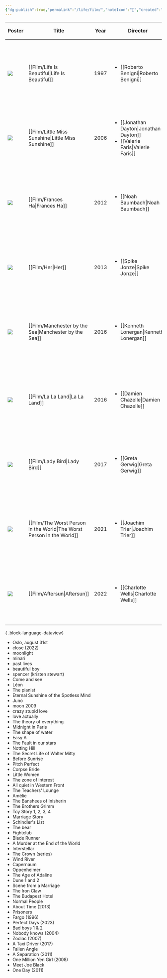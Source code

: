 ```yaml
---
{"dg-publish":true,"permalink":"/life/film/","noteIcon":"📝","created":"2024-04-06T16:48:01.617+07:00","updated":"2024-05-01T23:43:03.981+07:00"}
---
```



| Poster                                                                                                                                  | Title                                                                    | Year | Director                                                                                          | Cast                                                                                                                                                        | ⭐ IMDB | watch |
| --------------------------------------------------------------------------------------------------------------------------------------- | ------------------------------------------------------------------------ | ---- | ------------------------------------------------------------------------------------------------- | ----------------------------------------------------------------------------------------------------------------------------------------------------------- | ------ | ----- |
| ![](https://m.media-amazon.com/images/M/MV5BYmJmM2Q4NmMtYThmNC00ZjRlLWEyZmItZTIwOTBlZDQ3NTQ1XkEyXkFqcGdeQXVyMTQxNzMzNDI@._V1_SX300.jpg) | [[Film/Life Is Beautiful\|Life Is Beautiful]]                         | 1997 | <ul><li>[[Roberto Benigni\\|Roberto Benigni]]</li></ul>                                           | <ul><li>[[Roberto Benigni\\|Roberto Benigni]]</li><li>[[Nicoletta Braschi\\|Nicoletta Braschi]]</li><li>[[Giorgio Cantarini\\|Giorgio Cantarini]]</li></ul> | ⭐ 8.6  | \-    |
| ![](https://m.media-amazon.com/images/M/MV5BMTgzNTgzODU0NV5BMl5BanBnXkFtZTcwMjEyMjMzMQ@@._V1_SX300.jpg)                                 | [[Film/Little Miss Sunshine\|Little Miss Sunshine]]                   | 2006 | <ul><li>[[Jonathan Dayton\\|Jonathan Dayton]]</li><li>[[Valerie Faris\\|Valerie Faris]]</li></ul> | <ul><li>[[Steve Carell\\|Steve Carell]]</li><li>[[Toni Collette\\|Toni Collette]]</li><li>[[Greg Kinnear\\|Greg Kinnear]]</li></ul>                         | ⭐ 7.8  | \-    |
| ![](https://m.media-amazon.com/images/M/MV5BOTY0NDQ2NzQ2N15BMl5BanBnXkFtZTcwMTU0OTkwOQ@@._V1_SX300.jpg)                                 | [[Film/Frances Ha\|Frances Ha]]                                       | 2012 | <ul><li>[[Noah Baumbach\\|Noah Baumbach]]</li></ul>                                               | <ul><li>[[Greta Gerwig\\|Greta Gerwig]]</li><li>[[Mickey Sumner\\|Mickey Sumner]]</li><li>[[Adam Driver\\|Adam Driver]]</li></ul>                           | ⭐ 7.4  | \-    |
| ![](https://m.media-amazon.com/images/M/MV5BMjA1Nzk0OTM2OF5BMl5BanBnXkFtZTgwNjU2NjEwMDE@._V1_SX300.jpg)                                 | [[Film/Her\|Her]]                                                     | 2013 | <ul><li>[[Spike Jonze\\|Spike Jonze]]</li></ul>                                                   | <ul><li>[[Joaquin Phoenix\\|Joaquin Phoenix]]</li><li>[[Amy Adams\\|Amy Adams]]</li><li>[[Scarlett Johansson\\|Scarlett Johansson]]</li></ul>               | ⭐ 8.0  | \-    |
| ![](https://m.media-amazon.com/images/M/MV5BMTYxMjk0NDg4Ml5BMl5BanBnXkFtZTgwODcyNjA5OTE@._V1_SX300.jpg)                                 | [[Film/Manchester by the Sea\|Manchester by the Sea]]                 | 2016 | <ul><li>[[Kenneth Lonergan\\|Kenneth Lonergan]]</li></ul>                                         | <ul><li>[[Casey Affleck\\|Casey Affleck]]</li><li>[[Michelle Williams\\|Michelle Williams]]</li><li>[[Kyle Chandler\\|Kyle Chandler]]</li></ul>             | ⭐ 7.8  | \-    |
| ![](https://m.media-amazon.com/images/M/MV5BMzUzNDM2NzM2MV5BMl5BanBnXkFtZTgwNTM3NTg4OTE@._V1_SX300.jpg)                                 | [[Film/La La Land\|La La Land]]                                       | 2016 | <ul><li>[[Damien Chazelle\\|Damien Chazelle]]</li></ul>                                           | <ul><li>[[Ryan Gosling\\|Ryan Gosling]]</li><li>[[Emma Stone\\|Emma Stone]]</li><li>[[Rosemarie DeWitt\\|Rosemarie DeWitt]]</li></ul>                       | ⭐ 8.0  | \-    |
| ![](https://m.media-amazon.com/images/M/MV5BODhkZGE0NDQtZDc0Zi00YmQ4LWJiNmUtYTY1OGM1ODRmNGVkXkEyXkFqcGdeQXVyMTMxODk2OTU@._V1_SX300.jpg) | [[Film/Lady Bird\|Lady Bird]]                                         | 2017 | <ul><li>[[Greta Gerwig\\|Greta Gerwig]]</li></ul>                                                 | <ul><li>[[Saoirse Ronan\\|Saoirse Ronan]]</li><li>[[Laurie Metcalf\\|Laurie Metcalf]]</li><li>[[Tracy Letts\\|Tracy Letts]]</li></ul>                       | ⭐ 7.4  | \-    |
| ![](https://m.media-amazon.com/images/M/MV5BOWZkMGY2MzgtMTA0My00OTAxLTk0MDEtNWNjMWVhZGMyNGJiXkEyXkFqcGdeQXVyMTk4NTIzMzI@._V1_SX300.jpg) | [[Film/The Worst Person in the World\|The Worst Person in the World]] | 2021 | <ul><li>[[Joachim Trier\\|Joachim Trier]]</li></ul>                                               | <ul><li>[[Renate Reinsve\\|Renate Reinsve]]</li><li>[[Anders Danielsen Lie\\|Anders Danielsen Lie]]</li><li>[[Herbert Nordrum\\|Herbert Nordrum]]</li></ul> | ⭐ 7.7  | \-    |
| ![](https://m.media-amazon.com/images/M/MV5BMTM3OTU0ZGUtNzYwYy00ODU3LWI3YjgtOWZlODliMmRiMWEzXkEyXkFqcGdeQXVyMTAyMjQ3NzQ1._V1_SX300.jpg) | [[Film/Aftersun\|Aftersun]]                                           | 2022 | <ul><li>[[Charlotte Wells\\|Charlotte Wells]]</li></ul>                                           | <ul><li>[[Paul Mescal\\|Paul Mescal]]</li><li>[[Frankie Corio\\|Frankie Corio]]</li><li>[[Celia Rowlson-Hall\\|Celia Rowlson-Hall]]</li></ul>               | ⭐ 7.6  | \-    |

{ .block-language-dataview}

- Oslo, august 31st
- close (2022)
- moonlight
- minari
- past lives
- beautiful boy
- spencer (kristen stewart)
- Come and see
- Léon
- The pianist
- Eternal Sunshine of the Spotless Mind
- Juno
- moon 2009
- crazy stupid love
- love actually
- The theory of everything
- Midnight in Paris
- The shape of water
- Easy A
- The Fault in our stars
- Notting Hill
- The Secret Life of Walter Mitty
- Before Sunrise
- Pitch Perfect
- Corpse Bride
- Little Women
- The zone of interest
- All quiet in Western Front
- The Teachers' Lounge
- Amélie
- The Banshees of Inisherin
- The Brothers Grimm
- Toy Story 1, 2, 3, 4
- Marriage Story
- Schindler's List
- The bear
- Fightclub
- Blade Runner 
- A Murder at the End of the World
- Interstellar
- The Crown (series)
- Wind River
- Capernaum
- Oppenheimer
- The Age of Adaline
- Dune 1 and 2
- Scene from a Marriage
- The Iron Claw
- The Budapest Hotel
- Normal People
- About Time (2013)
- Prisoners
- Fargo (1996)
- Perfect Days (2023)
- Bad boys 1 & 2
- Nobody knows (2004)
- Zodiac (2007)
- A Taxi Driver (2017)
- Fallen Angle
- A Separation (2011)
- One Million Yen Girl (2008)
- Meet Joe Black
- One Day (2011)